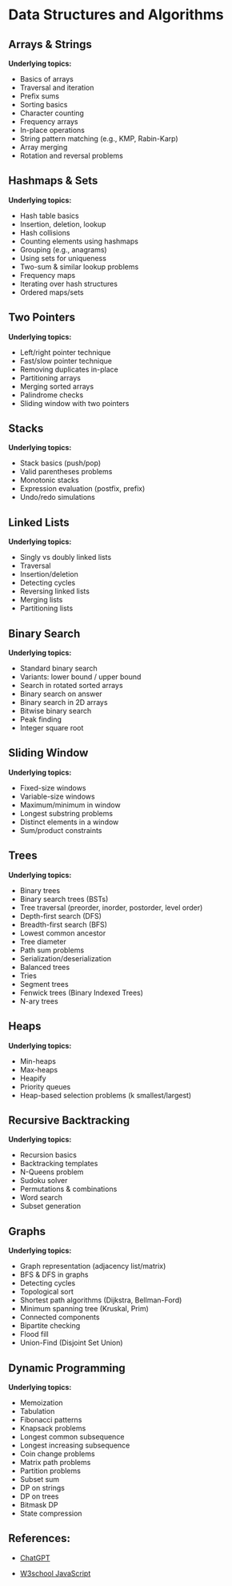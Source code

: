 # Data Structures and Algorithms

## Arrays & Strings
**Underlying topics:**
- Basics of arrays
- Traversal and iteration
- Prefix sums
- Sorting basics
- Character counting
- Frequency arrays
- In-place operations
- String pattern matching (e.g., KMP, Rabin-Karp)
- Array merging
- Rotation and reversal problems

## Hashmaps & Sets
**Underlying topics:**
- Hash table basics
- Insertion, deletion, lookup
- Hash collisions
- Counting elements using hashmaps
- Grouping (e.g., anagrams)
- Using sets for uniqueness
- Two-sum & similar lookup problems
- Frequency maps
- Iterating over hash structures
- Ordered maps/sets

## Two Pointers
**Underlying topics:**
- Left/right pointer technique
- Fast/slow pointer technique
- Removing duplicates in-place
- Partitioning arrays
- Merging sorted arrays
- Palindrome checks
- Sliding window with two pointers

## Stacks
**Underlying topics:**
- Stack basics (push/pop)
- Valid parentheses problems
- Monotonic stacks
- Expression evaluation (postfix, prefix)
- Undo/redo simulations

## Linked Lists
**Underlying topics:**
- Singly vs doubly linked lists
- Traversal
- Insertion/deletion
- Detecting cycles
- Reversing linked lists
- Merging lists
- Partitioning lists

## Binary Search
**Underlying topics:**
- Standard binary search
- Variants: lower bound / upper bound
- Search in rotated sorted arrays
- Binary search on answer
- Binary search in 2D arrays
- Bitwise binary search
- Peak finding
- Integer square root

## Sliding Window
**Underlying topics:**
- Fixed-size windows
- Variable-size windows
- Maximum/minimum in window
- Longest substring problems
- Distinct elements in a window
- Sum/product constraints

## Trees
**Underlying topics:**
- Binary trees
- Binary search trees (BSTs)
- Tree traversal (preorder, inorder, postorder, level order)
- Depth-first search (DFS)
- Breadth-first search (BFS)
- Lowest common ancestor
- Tree diameter
- Path sum problems
- Serialization/deserialization
- Balanced trees
- Tries
- Segment trees
- Fenwick trees (Binary Indexed Trees)
- N-ary trees

## Heaps
**Underlying topics:**
- Min-heaps
- Max-heaps
- Heapify
- Priority queues
- Heap-based selection problems (k smallest/largest)

## Recursive Backtracking
**Underlying topics:**
- Recursion basics
- Backtracking templates
- N-Queens problem
- Sudoku solver
- Permutations & combinations
- Word search
- Subset generation

## Graphs
**Underlying topics:**
- Graph representation (adjacency list/matrix)
- BFS & DFS in graphs
- Detecting cycles
- Topological sort
- Shortest path algorithms (Dijkstra, Bellman-Ford)
- Minimum spanning tree (Kruskal, Prim)
- Connected components
- Bipartite checking
- Flood fill
- Union-Find (Disjoint Set Union)

## Dynamic Programming
**Underlying topics:**
- Memoization
- Tabulation
- Fibonacci patterns
- Knapsack problems
- Longest common subsequence
- Longest increasing subsequence
- Coin change problems
- Matrix path problems
- Partition problems
- Subset sum
- DP on strings
- DP on trees
- Bitmask DP
- State compression

## References:
- [ChatGPT](https://chatgpt.com/)

- [W3school JavaScript](https://www.w3schools.com/js/default.asp)


